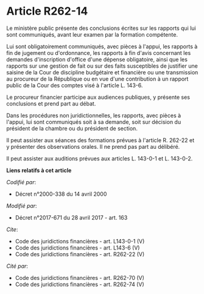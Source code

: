 # Article R262-14

Le ministère public présente des conclusions écrites sur les rapports qui lui sont communiqués, avant leur examen par la
formation compétente. 

Lui sont obligatoirement communiqués, avec pièces à l'appui, les rapports à fin de jugement ou d'ordonnance, les rapports à
fin d'avis concernant les demandes d'inscription d'office d'une dépense obligatoire, ainsi que les rapports sur une gestion
de fait ou sur des faits susceptibles de justifier une saisine de la Cour de discipline budgétaire et financière ou une
transmission au procureur de la République ou en vue d'une contribution à un rapport public de la Cour des comptes visé à
l'article L. 143-6. 

Le procureur financier participe aux audiences publiques, y présente ses conclusions et prend part au débat. 

Dans les procédures non juridictionnelles, les rapports, avec pièces à l'appui, lui sont communiqués soit à sa demande, soit
sur décision du président de la chambre ou du président de section. 

Il peut assister aux séances des formations prévues à l'article R. 262-22 et y présenter des observations orales. Il ne prend
pas part au délibéré. 

Il peut assister aux auditions prévues aux articles L. 143-0-1 et L. 143-0-2.

**Liens relatifs à cet article**

_Codifié par_:

  - Décret n°2000-338 du 14 avril 2000

_Modifié par_:

  - Décret n°2017-671 du 28 avril 2017 - art. 163

_Cite_:

  - Code des juridictions financières - art. L143-0-1 (V)
  - Code des juridictions financières - art. L143-6 (V)
  - Code des juridictions financières - art. R262-22 (V)

_Cité par_:

  - Code des juridictions financières - art. R262-70 (V)
  - Code des juridictions financières - art. R262-74 (V)
